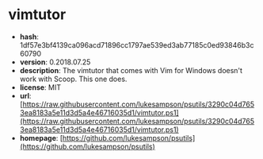 # vimtutor

- **hash**: 1df57e3bf4139ca096acd71896cc1797ae539ed3ab77185c0ed93846b3c60790
- **version**: 0.2018.07.25
- **description**: The vimtutor that comes with Vim for Windows doesn't work with Scoop. This one does.
- **license**: MIT
- **url**: [https://raw.githubusercontent.com/lukesampson/psutils/3290c04d7653ea8183a5e11d3d5a4e46716035d1/vimtutor.ps1](https://raw.githubusercontent.com/lukesampson/psutils/3290c04d7653ea8183a5e11d3d5a4e46716035d1/vimtutor.ps1)
- **homepage**: [https://github.com/lukesampson/psutils](https://github.com/lukesampson/psutils)

